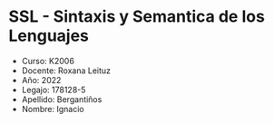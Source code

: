 # SSL - Sintaxis y Semantica de los Lenguajes
* Curso: K2006
* Docente: Roxana Leituz
* Año: 2022
* Legajo: 178128-5
* Apellido: Bergantiños
* Nombre: Ignacio
